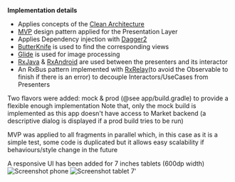 **Implementation details**

- Applies concepts of the [Clean Architecture](https://8thlight.com/blog/uncle-bob/2012/08/13/the-clean-architecture.html)
- [MVP](https://github.com/googlesamples/android-architecture) design pattern applied for the Presentation Layer
- Applies Dependency injection with  [Dagger2](https://google.github.io/dagger/)
- [ButterKnife](http://jakewharton.github.io/butterknife/) is used to find the corresponding views
- [Glide](https://github.com/bumptech/glide) is used for image processing
- [RxJava](https://github.com/ReactiveX/RxJava) & [RxAndroid](https://github.com/ReactiveX/RxAndroid) are used between the presenters and its interactor
- An RxBus pattern implemented with [RxRelay](https://github.com/JakeWharton/RxRelay)(to avoid the Observable to finish if there is an error) to decouple Interactors/UseCases from Presenters



Two flavors were added: mock & prod (@see app/build.gradle) to provide a flexible enough implementation
Note that,  only the mock build is implemented as this app doesn't have access to Market backend
(a descriptive dialog is displayed if a prod build tries to be run)

MVP was applied to all fragments in parallel which, in this case as it is a simple test, some code is duplicated but it allows easy scalability if behaviours/style change in the future 

A responsive UI has been added for 7 inches tablets (600dp width)
![Screenshot phone](http://awoisoak.com/public/android/market1.png)
![Screenshot tablet 7'](http://awoisoak.com/public/android/market2.png)